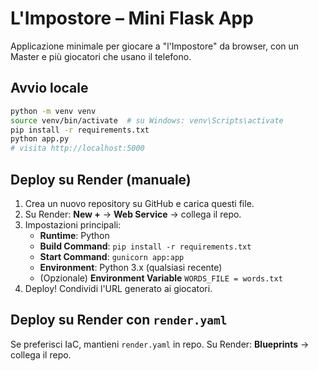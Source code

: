 
# L'Impostore – Mini Flask App

Applicazione minimale per giocare a "l'Impostore" da browser, con un Master e più giocatori che usano il telefono.

## Avvio locale

```bash
python -m venv venv
source venv/bin/activate  # su Windows: venv\Scripts\activate
pip install -r requirements.txt
python app.py
# visita http://localhost:5000
```

## Deploy su Render (manuale)

1. Crea un nuovo repository su GitHub e carica questi file.
2. Su Render: **New +** → **Web Service** → collega il repo.
3. Impostazioni principali:
   - **Runtime**: Python
   - **Build Command**: `pip install -r requirements.txt`
   - **Start Command**: `gunicorn app:app`
   - **Environment**: Python 3.x (qualsiasi recente)
   - (Opzionale) **Environment Variable** `WORDS_FILE = words.txt`
4. Deploy! Condividi l'URL generato ai giocatori.

## Deploy su Render con `render.yaml`

Se preferisci IaC, mantieni `render.yaml` in repo. Su Render: **Blueprints** → collega il repo.

